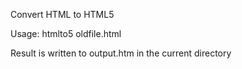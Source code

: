 Convert HTML to HTML5

Usage: htmlto5 oldfile.html

Result is written to output.htm in the current directory
